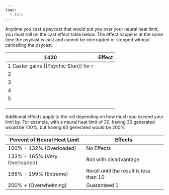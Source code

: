 ```yaml
---
tags:
  - Info
---
```

Anytime you cast a psycast that would put you over your neural heat limit, you must roll on the cast effect table below. The effect happens at the same time the psycast is cast and cannot be interrupted or stopped without cancelling the psycast.

| 1d20 | Effect                              |
| ---- | ---------------------------------- |
| 1    Caster gains [[Psychic Stun]] for  r  |
| 2                                          |
| 3                                          |
| 4                                          |
| 5                                          |
|                                            |
|                                            |
                                             |                                                                                                                                                                                                                                                                                                                                                                                                                                                                                                                                                                                   |

Additional effects apply to the roll depending on how much you exceed your limit by. For example, with a neural heat limit of 30, having 30 generated would be 100%, but having 60 generated would be 200%

| Percent of Neural Heat Limit  | Effects                                 |
| ----------------------------- | --------------------------------------- |
| 100% - 132% (Overloaded)      | No Effects                              |
| 133% - 165% (Very Overloaded) | Roll with disadvantage                  |
| 166% - 199% (Extreme)         | Reroll until the result is less than 10 |
| 200% + (Overwhelming)         | Guaranteed 1                            |
